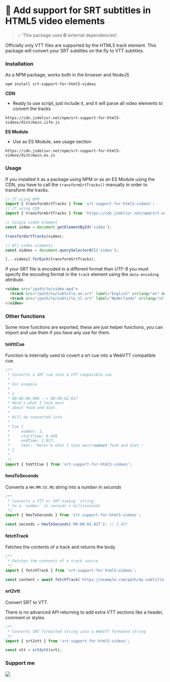 # 💐 Add support for SRT subtitles in HTML5 video elements

> ✅ This package uses **0** external dependencies!

Officially only VTT files are supported by the HTML5 track element. 
This package will convert your SRT subtitles on the fly to VTT subtitles.

### Installation

As a NPM package, works both in the browser and NodeJS

```text
npm install srt-support-for-html5-videos
```

**CDN**
- Ready to use script, just include it, and it will parse all video elements to convert the tracks
```text
https://cdn.jsdelivr.net/npm/srt-support-for-html5-videos/dist/main.iife.js
```

**ES Module**
- Use as ES Module, see usage section
```text
https://cdn.jsdelivr.net/npm/srt-support-for-html5-videos/dist/main.es.js
```

### Usage
If you installed it as a package using NPM or as an ES Module using the CDN, you have to call the `transformSrtTracks()` manually in order to transform the tracks.

```javascript
// If using NPM
import { transformSrtTracks } from 'srt-support-for-html5-videos';
// If using CDN
import { transformSrtTracks } from 'https://cdn.jsdelivr.net/npm/srt-support-for-html5-videos/dist/main.es.js';

// Single video element
const video = document.getElementById('video');

transformSrtTracks(video);

// All video elements
const videos = document.querySelectorAll('video');

[...videos].forEach(transformSrtTracks);
```

If your SRT file is encoded in a different format than *UTF-8* you must specify the encoding format in the `track` element using the `data-encoding` *attribute*.

```html
<video src="/path/to/video.mp4">
  <track src="/path/to/subtitle_en.srt" label="English" srclang="en" data-encoding="iso-8859-2" kind="subtitles" default>
  <track src="/path/to/subtitle_nl.srt" label="Nederlands" srclang="nl" data-encoding="iso-8859-2" kind="subtitles">
</video>
```

### Other functions
Some more functions are exported, these are just helper functions, you can import and use them if you have any use for them.

#### toVttCue
Function is internally used to covert a srt cue into a WebVTT compatible cue.

```javascript
/**
 * Converts a SRT cue into a VTT compatible cue
 * 
 * For example
 *
 * 1
 * 00:00:00,498 --> 00:00:02,827
 * Here's what I love most
 * about food and diet.
 *
 * Will be converted into
 *
 * Cue {
 *     number: 1,
 *     startTime: 0.498
 *     endTime: 2.827,
 *     text: 'Here\'s what I love most\nabout food and diet.'
 * }
 *
 */
import { toVttCue } from 'srt-support-for-html5-videos';
```
#### hmsToSeconds
Converts a `HH:MM:SS.MS` string into a *number in seconds*

```javascript
/**
 * Converts a VTT or SRT timing `string` 
 * to a `number` in seconds + milliseconds
 */
import { hmsToSeconds } from 'srt-support-for-html5-videos';

const seconds = hmsToSeconds('00:00:02.827'); // 2.827
```
#### fetchTrack
Fetches the contents of a track and returns the body.

```javascript
/**
 * Fetches the contents of a track source
 */
import { fetchTrack } from 'srt-support-for-html5-videos';

const content = await fetchTrack('https://example.com/path/my-subtitle.srt');
```

#### srt2vtt
Convert SRT to VTT.

There is no advanced API returning to add extra *VTT* sections like a header, comment or styles.

```javascript
/**
 * Converts SRT formatted string into a WebVTT formated string
 */
import { srt2vtt } from 'srt-support-for-html5-videos';

const vtt = srt2vtt(srt);
```

### Support me
[<img src="https://www.buymeacoffee.com/assets/img/guidelines/download-assets-sm-1.svg">](https://www.buymeacoffee.com/codeit)
